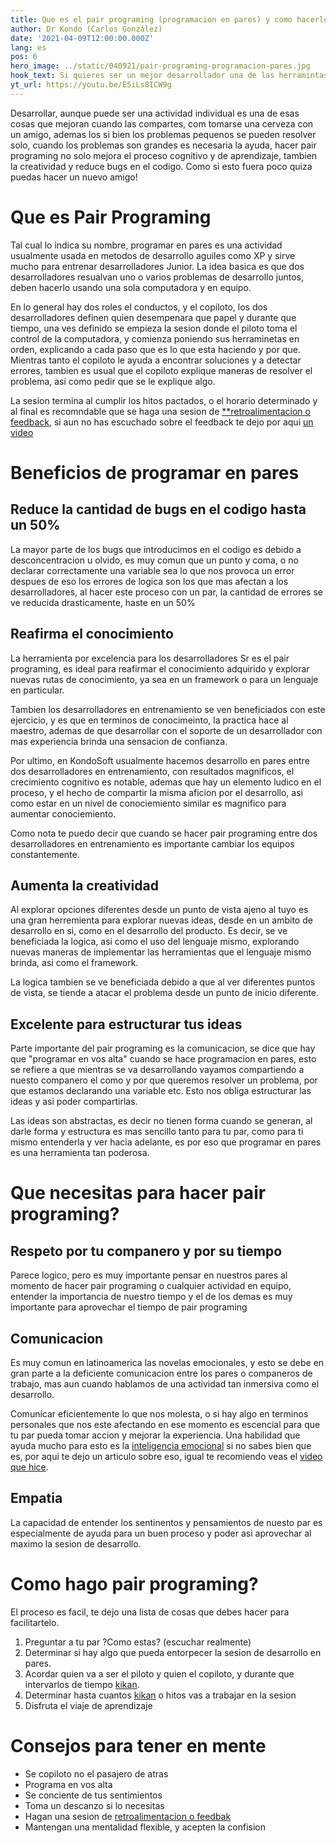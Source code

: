 ```yaml
---
title: Que es el pair programing (programacion en pares) y como hacerlo?
author: Dr Kondo (Carlos González)
date: '2021-04-09T12:00:00.000Z'
lang: es
pos: 6
hero_image: ../static/040921/pair-programing-programacion-pares.jpg
hook_text: Si quieres ser un mejor desarrollador una de las herramintas que mas te van a ayudar es la programacion en pares, o pair programing. Ya seas un desarrollador consumado, o aun estes aprendiendo.
yt_url: https://youtu.be/E5iLs8ICW9g
---
```


Desarrollar, aunque puede ser una actividad individual es una de esas cosas que mejoran cuando las compartes, com tomarse una cerveza con un amigo, ademas los si bien los problemas pequenos se pueden resolver solo, cuando los problemas son grandes es necesaria la ayuda, hacer pair programing no solo mejora el proceso cognitivo y de aprendizaje, tambien la creatividad y reduce bugs en el codigo. Como si esto fuera poco quiza puedas hacer un nuevo amigo!

# Que es Pair Programing
  Tal cual lo indica su nombre, programar en pares es una actividad usualmente usada en metodos de desarrollo aguiles como XP y sirve mucho para entrenar desarrolladores Junior. La idea basica es que dos desarrolladores resualvan uno o varios problemas de desarrollo juntos, deben hacerlo usando una sola computadora y en equipo.

  En lo general hay dos roles el conductos, y el copiloto, los dos desarrolladores definen quien desempenara que papel y durante que tiempo, una ves definido se empieza la sesion donde el piloto toma el control de la computadora, y comienza poniendo sus herraminetas en orden, explicando a cada paso que es lo que esta haciendo y por que. Mientras tanto el copiloto le ayuda a encontrar soluciones y a detectar errores, tambien es usual que el copiloto explique maneras de resolver el problema, asi como pedir que se le explique algo.

  La sesion termina al cumplir los hitos pactados, o el horario determinado y al final es recomndable que se haga una sesion de [**retroalimentacion o feedback](http://), si aun no has escuchado sobre el feedback te dejo por aqui [un video](http://)


# Beneficios de programar en pares

## Reduce la cantidad de bugs en el codigo hasta un 50%
La mayor parte de los bugs que introducimos en el codigo es debido a desconcentracion u olvido, es muy comun que un punto y coma, o no declarar correctamente una variable sea lo que nos provoca un error despues de eso los errores de logica son los que mas afectan a los desarrolladores, al hacer este proceso con un par, la cantidad de errores se ve reducida drasticamente, haste en un 50%

## Reafirma el conocimiento
La herramienta por excelencia para los desarrolladores Sr es el pair programing, es ideal para reafirmar el conocimiento adquirido y explorar nuevas rutas de conocimiento, ya sea en un framework o para un lenguaje en particular.

Tambien los desarrolladores en entrenamiento se ven beneficiados con este ejercicio, y es que en terminos de conocimeinto, la practica hace al maestro, ademas de que desarrollar con el soporte de un desarrollador con mas experiencia brinda una sensacion de confianza.

Por ultimo, en KondoSoft usualmente hacemos desarrollo en pares entre dos desarrolladores en entrenamiento, con resultados magnificos, el crecimiento cognitivo es notable, ademas que hay un elemento ludico en el proceso, y el hecho de compartir la misma aficion por el desarrollo, asi como estar en un nivel de conociemiento similar es magnifico para aumentar conociemiento.

Como nota te puedo decir que cuando se hacer pair programing entre dos desarrolladores en entrenamiento es importante cambiar los equipos constantemente.

## Aumenta la creatividad
Al explorar opciones diferentes desde un punto de vista ajeno al tuyo es una gran herremienta para explorar nuevas ideas, desde en un ambito de desarrollo en si, como en el desarrollo del producto. Es decir, se ve beneficiada la logica, asi como el uso del lenguaje mismo, explorando nuevas maneras de implementar las herramientas que el lenguaje mismo brinda, asi como el framework.

La logica tambien se ve beneficiada debido a que al ver diferentes puntos de vista, se tiende a atacar el problema desde un punto de inicio diferente.

## Excelente para estructurar tus ideas
Parte importante del pair programing es la comunicacion, se dice que hay que "programar en vos alta" cuando se hace programacion en pares, esto se refiere a que mientras se va desarrollando vayamos compartiendo a nuesto companero el como y por que queremos resolver un problema, por que estamos declarando una variable etc. Esto nos obliga estructurar las ideas y asi poder compartirlas.

Las ideas son abstractas, es decir no tienen forma cuando se generan, al darle forma y estructura es mas sencillo tanto para tu par, como para ti mismo entenderla y ver hacia adelante, es por eso que programar en pares es una herramienta tan poderosa.

# Que necesitas para hacer pair programing?

## Respeto por tu companero y por su tiempo
Parece logico, pero es muy importante pensar en nuestros pares al momento de hacer pair programing o cualquier actividad en equipo, entender la importancia de nuestro tiempo y el de los demas es muy importante para aprovechar el tiempo de pair programing

## Comunicacion
Es muy comun en latinoamerica las novelas emocionales, y esto se debe en gran parte a la deficiente comunicacion entre los pares o companeros de trabajo, mas aun cuando hablamos de una actividad tan inmersiva como el desarrollo.

Comunicar eficientemente lo que nos molesta, o si hay algo en terminos personales que nos este afectando en ese momento es escencial para que tu par pueda tomar accion y mejorar la experiencia. Una habilidad que ayuda mucho para esto es la [inteligencia emocional](https://) si no sabes bien que es, por aqui te dejo un articulo sobre eso, igual te recomiendo veas el [video que hice](https://).

## Empatia
La capacidad de entender los sentinentos y pensamientos de nuesto par es especialmente de ayuda para un buen proceso y poder asi aprovechar al maximo la sesion de desarrollo.

# Como hago pair programing?
El proceso es facil, te dejo una lista de cosas que debes hacer para facilitartelo.

1. Preguntar a tu par ?Como estas? (escuchar realmente)
2. Determinar si hay algo que pueda entorpecer la sesion de desarrollo en pares.
3. Acordar quien va a ser el piloto y quien el copiloto, y durante que intervarlos de tiempo [kikan](https://blog.kondosoft.com/tecnica-pomodoro-que-es-kikan).
4. Determinar hasta cuantos [kikan]() o hitos vas a trabajar en la sesion
5. Disfruta el viaje de aprendizaje

# Consejos para tener en mente

- Se copiloto no el pasajero de atras
- Programa en vos alta
- Se conciente de tus sentimientos
- Toma un descanzo si lo necesitas
- Hagan una sesion de [retroalimentacion o feedbak](https://blog.kondosoft.com/retroalimentacion-feedback-ask)
- Mantengan una mentalidad flexible, y acepten la confision
